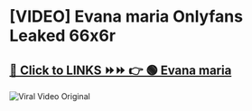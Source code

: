 
 # [VIDEO] Evana maria Onlyfans Leaked 66x6r

## <h2><a href="https://clipsfans.com/Evana_maria&ref=git">🔗 Click to LINKS ⏩⏩ 👉 🟢 Evana maria </a></h2>

<a href="https://clipsfans.com/Evana_maria&ref=git" rel="nofollow" data-target="animated-image.originalLink"><img src="https://i.ibb.co.com/xMMVF88/686577567.gif" alt="Viral Video Original" style="max-width: 100%; display: inline-block;" data-target="animated-image.originalImage"></a>

